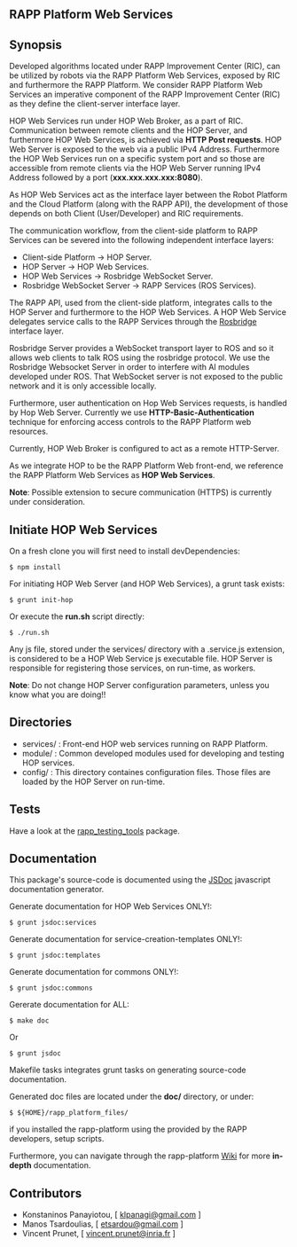 RAPP Platform Web Services
----------------

## Synopsis

Developed algorithms located under RAPP Improvement Center (RIC), can be utilized by robots via the RAPP Platform Web Services, exposed by RIC and furthermore the RAPP Platform. We consider RAPP Platform Web Services an imperative component of the RAPP Improvement Center (RIC) as they define the client-server interface layer.


HOP Web Services run under HOP Web Broker, as a part of RIC. Communication between remote clients and the HOP Server, and furthermore HOP Web Services, is achieved via **HTTP Post requests**. HOP Web Server is exposed to the web via a public IPv4 Address. Furthermore the HOP Web Services run on a specific system port and so those are accessible from remote clients via the HOP Web Server running IPv4 Address followed by a port (**xxx.xxx.xxx.xxx:8080**).

As HOP Web Services act as the interface layer between the Robot Platform and the Cloud Platform (along with the RAPP API), the development of those depends on both Client (User/Developer) and RIC requirements.

The  communication  workflow,  from  the  client-side  platform  to  RAPP  Services  can  be  severed  into  the  following independent interface layers:

- Client-side Platform -> HOP Server.
- HOP Server -> HOP Web Services.
- HOP Web Services -> Rosbridge WebSocket Server.
- Rosbridge WebSocket Server -> RAPP Services (ROS Services).

The RAPP API, used from the client-side platform, integrates calls to the HOP Server and furthermore to the HOP Web Services. A HOP Web Service delegates service calls to the RAPP Services through the [Rosbridge](https://github.com/RobotWebTools/rosbridge_suite) interface layer.

Rosbridge Server provides a WebSocket transport layer to ROS and so it allows web clients to talk ROS using the rosbridge protocol. We use the Rosbridge Websocket Server in order to interfere with AI modules developed under ROS. That WebSocket server is not exposed to the public network and it is only accessible locally.

Furthermore, user authentication on Hop Web Services requests, is handled by Hop Web Server.
Currently we use **HTTP-Basic-Authentication** technique for enforcing access controls to the RAPP Platform web resources.

Currently, HOP Web Broker is configured to act as a remote HTTP-Server.

As we integrate HOP to be the RAPP Platform Web front-end, we reference the RAPP Platform
Web Services as **HOP Web Services**.

**Note**: Possible extension to secure communication (HTTPS) is currently under consideration.


## Initiate HOP Web Services

On a fresh clone you will first need to install devDependencies:

```shell
$ npm install
```

For initiating HOP Web Server (and HOP Web Services), a grunt task exists:

```shell
$ grunt init-hop
```

Or execute the **run.sh** script directly:

```shell
$ ./run.sh
```

Any js file, stored under the services/ directory with a .service.js extension, is considered to be
a HOP Web Service js executable file. HOP Server is responsible for registering those services, on run-time, as workers.


**Note**: Do not change HOP Server configuration parameters, unless you know what you are doing!!

## Directories

- services/ : Front-end HOP web services running on RAPP Platform.
- module/   : Common developed modules used for developing and testing HOP services.
- config/   : This directory containes configuration files. Those files are loaded by the HOP Server on run-time.



## Tests

Have a look at the [rapp_testing_tools](https://github.com/rapp-project/rapp-platform/tree/master/rapp_testing_tools) package.


## Documentation

This package's source-code is documented using the [JSDoc](https://github.com/jsdoc3/jsdoc) javascript documentation generator.

Generate documentation for HOP Web Services ONLY!:

```shell
$ grunt jsdoc:services
```

Generate documentation for service-creation-templates ONLY!:

```shell
$ grunt jsdoc:templates
```

Generate documentation for commons ONLY!:

```shell
$ grunt jsdoc:commons
```

Gererate documentation for ALL:

```shell
$ make doc
```

Or

```shell
$ grunt jsdoc
```

Makefile tasks integrates grunt tasks on generating source-code documentation.


Generated doc files are located under the **doc/** directory, or under:

```shell
$ ${HOME}/rapp_platform_files/
```

if you installed the rapp-platform using the provided by the RAPP developers, setup scripts.

Furthermore, you can navigate through the rapp-platform [Wiki](https://github.com/rapp-project/rapp-platform/wiki) for more **in-depth** documentation.

## Contributors

- Konstaninos Panayiotou, [ klpanagi@gmail.com ]
- Manos Tsardoulias, [ etsardou@gmail.com ]
- Vincent Prunet, [ vincent.prunet@inria.fr ]
